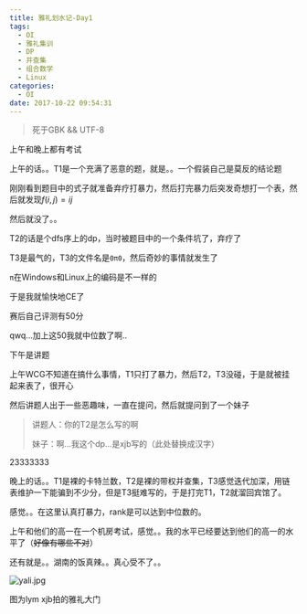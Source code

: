 ```yaml
---
title: 雅礼划水记-Day1
tags:
  - OI
  - 雅礼集训
  - DP
  - 并查集
  - 组合数学
  - Linux
categories:
  - OI
date: 2017-10-22 09:54:31
---
```


> 死于GBK && UTF-8

 <!--more-->

上午和晚上都有考试

上午的话。。T1是一个充满了恶意的题，就是。。一个假装自己是莫反的结论题

刚刚看到题目中的式子就准备弃疗打暴力，然后打完暴力后突发奇想打一个表，然后就发现$f(i,j)=ij$

然后就没了。。

T2的话是个dfs序上的dp，当时被题目中的一个条件坑了，弃疗了

T3是最气的，T3的文件名是`0π0`，然后奇妙的事情就发生了

`π`在Windows和Linux上的编码是不一样的

于是我就愉快地CE了

赛后自己评测有50分

qwq...加上这50我就中位数了啊..

下午是讲题

上午WCG不知道在搞什么事情，T1只打了暴力，然后T2，T3没碰，于是就被挂起来表了，很开心

然后讲题人出于一些恶趣味，一直在提问，然后就提问到了一个妹子

> 讲题人：你的T2是怎么写的啊
>
> 妹子：啊...我这个dp...是xjb写的（此处替换成汉字）

23333333

晚上的话。。T1是裸的卡特兰数，T2是裸的带权并查集，T3感觉迭代加深，用链表维护一下能骗到不少分，但是T3挺难写的，于是打完T1，T2就溜回宾馆了。

感觉。。在这里认真打暴力，rank是可以达到中位数的。

上午和他们的高一在一个机房考试，感觉。。我的水平已经要达到他们的高一的水平了（~~好像有哪些不对~~）

还有就是。。湖南的饭真辣。。真心受不了。。

![yali.jpg](https://i.loli.net/2017/10/22/59eca2b041978.jpg)

图为lym xjb拍的雅礼大门
